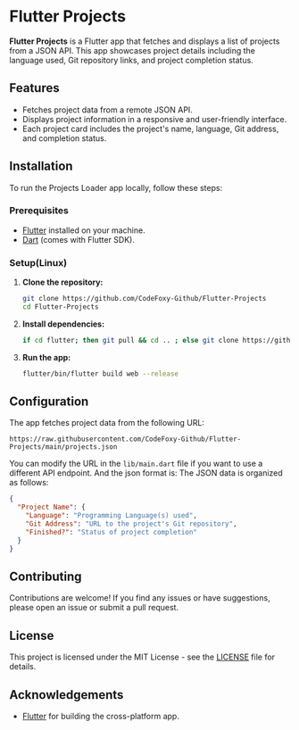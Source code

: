 # Flutter Projects

**Flutter Projects** is a Flutter app that fetches and displays a list of projects from a JSON API. This app showcases project details including the language used, Git repository links, and project completion status.

## Features

- Fetches project data from a remote JSON API.
- Displays project information in a responsive and user-friendly interface.
- Each project card includes the project's name, language, Git address, and completion status.

## Installation

To run the Projects Loader app locally, follow these steps:

### Prerequisites

- [Flutter](https://flutter.dev/docs/get-started/install) installed on your machine.
- [Dart](https://dart.dev/get-dart) (comes with Flutter SDK).

### Setup(Linux)

1. **Clone the repository:**

   ```sh
   git clone https://github.com/CodeFoxy-Github/Flutter-Projects
   cd Flutter-Projects
   ```

2. **Install dependencies:**

   ```sh
   if cd flutter; then git pull && cd .. ; else git clone https://github.com/flutter/flutter.git; fi && ls && flutter/bin/flutter doctor && flutter/bin/flutter clean && flutter/bin/flutter config --enable-web
   ```

3. **Run the app:**

   ```sh
   flutter/bin/flutter build web --release
   ```

## Configuration

The app fetches project data from the following URL:

```plaintext
https://raw.githubusercontent.com/CodeFoxy-Github/Flutter-Projects/main/projects.json
```

You can modify the URL in the `lib/main.dart` file if you want to use a different API endpoint.
And the json format is:
The JSON data is organized as follows:

```json
{
  "Project Name": {
    "Language": "Programming Language(s) used",
    "Git Address": "URL to the project's Git repository",
    "Finished?": "Status of project completion"
  }
}
```
## Contributing

Contributions are welcome! If you find any issues or have suggestions, please open an issue or submit a pull request.

## License

This project is licensed under the MIT License - see the [LICENSE](LICENSE) file for details.

## Acknowledgements

- [Flutter](https://flutter.dev) for building the cross-platform app.
